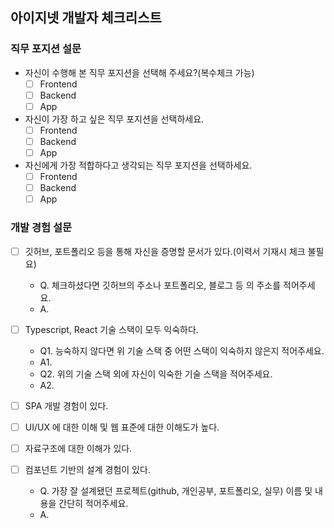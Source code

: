 ## 아이지넷 개발자 체크리스트

### 직무 포지션 설문

- 자신이 수행해 본 직무 포지션을 선택해 주세요?(복수체크 가능)
  - [ ] Frontend
  - [ ] Backend
  - [ ] App

- 자신이 가장 하고 싶은 직무 포지션을 선택하세요.
  - [ ] Frontend
  - [ ] Backend
  - [ ] App

- 자신에게 가장 적합하다고 생각되는 직무 포지션을 선택하세요.
  - [ ] Frontend
  - [ ] Backend
  - [ ] App

### 개발 경험 설문

- [ ] 깃허브, 포트폴리오 등을 통해 자신을 증명할 문서가 있다.(이력서 기재시 체크 불필요)
  - Q. 체크하셨다면 깃허브의 주소나 포트폴리오, 블로그 등 의 주소를 적어주세요.
  - A.

- [ ] Typescript, React 기술 스택이 모두 익숙하다.
  - Q1. 능숙하지 않다면 위 기술 스택 중 어떤 스택이 익숙하지 않은지 적어주세요.
  - A1.
  - Q2. 위의 기술 스택 외에 자신이 익숙한 기술 스택을 적어주세요.
  - A2. 

- [ ] SPA 개발 경험이 있다.
- [ ] UI/UX 에 대한 이해 및 웹 표준에 대한 이해도가 높다.
- [ ] 자료구조에 대한 이해가 있다.
- [ ] 컴포넌트 기반의 설계 경험이 있다.
  - Q. 가장 잘 설계됐던 프로젝트(github, 개인공부, 포트폴리오, 실무) 이름 및 내용을 간단히 적어주세요.
  - A. 